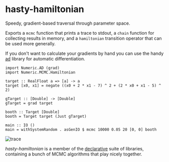 # hasty-hamiltonian

Speedy, gradient-based traversal through parameter space.

Exports a `mcmc` function that prints a trace to stdout, a `chain` function for
collecting results in memory, and a `hamiltonian` transition operator that can
be used more generally.

If you don't want to calculate your gradients by hand you can use the handy
[ad](https://hackage.haskell.org/package/ad) library for automatic
differentiation.

    import Numeric.AD (grad)
    import Numeric.MCMC.Hamiltonian

    target :: RealFloat a => [a] -> a
    target [x0, x1] = negate ((x0 + 2 * x1 - 7) ^ 2 + (2 * x0 + x1 - 5) ^ 2)

    gTarget :: [Double] -> [Double]
    gTarget = grad target

    booth :: Target [Double]
    booth = Target target (Just gTarget)

    main :: IO ()
    main = withSystemRandom . asGenIO $ mcmc 10000 0.05 20 [0, 0] booth

![trace](https://dl.dropboxusercontent.com/spa/u0s6617yxinm2ca/h6ty39dl.png)

*hasty-hamiltonian* is a member of the [declarative][decl] suite of libraries,
containing a bunch of MCMC algorithms that play nicely together.

[decl]: https://github.com/jtobin/declarative
